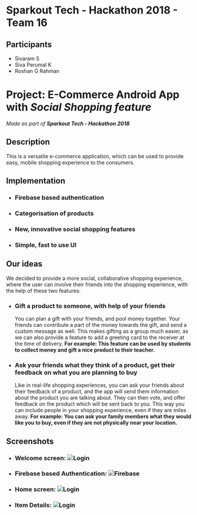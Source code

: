 
# Sparkout Tech - Hackathon 2018 - Team 16
## Participants
- Sivaram S
- Siva Perumal K
- Roshan G Rahman

# Project: E-Commerce Android App with *Social Shopping feature*
*Made as part of __Sparkout Tech - Hackathon 2018__*

## Description
This is a versatile e-commerce application, which can be used to provide easy, mobile shopping experience to the consumers.

## Implementation
- ### Firebase based authentication
- ### Categorisation of products
- ### New, innovative social shopping features
- ### Simple, fast to use UI

## Our ideas
We decided to provide a more social, collaborative shopping experience, where the user can involve their friends into the shopping experience, with the help of these two features:

- ### Gift a product to someone, with help of your friends
    You can plan a gift with your friends, and pool money together. Your friends can contribute a part of the money towards the gift, and send a custom message as well. This makes gifting as a group much easier, as we can also provide a feature to add a greeting card to the receiver at the time of delivery.
    __For example: This feature can be used by students to collect money and gift a nice product to their teacher.__

- ### Ask your friends what they think of a product, get their feedback on what you are planning to buy
    Like in real-life shopping experiences, you can ask your friends about their feedback of a product, and the app will send them information about the product you are talking about. They can then vote, and offer feedback on the product which will be sent back to you. This way you can include people in your shopping experience, even if they are miles away.
    __For example: You can ask your family members what they would like you to buy, even if they are not physically near your location.__

## Screenshots

- ### Welcome screen: ![Login](https://github.com/ThalapathySiva/Hackathon/blob/master/screenshots/login.png?raw=true)
- ### Firebase based Authentication: ![Firebase](https://github.com/ThalapathySiva/Hackathon/blob/master/screenshots/login2.png?raw=true)
- ### Home screen: ![Login](https://github.com/ThalapathySiva/Hackathon/blob/master/screenshots/main.png?raw=true)
- ### Item Details: ![Login](https://github.com/ThalapathySiva/Hackathon/blob/master/screenshots/buy.png?raw=true)
